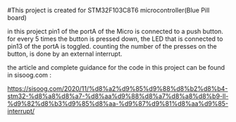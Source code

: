 #This project is created for STM32F103C8T6 microcontroller(Blue Pill board)

in this project pin1 of the portA of the Micro is connected to a push button. for every 5 times the button is pressed down, the LED that is connected to pin13 of the portA is toggled.
counting the number of the presses on the button, is done by an external interrupt.

the article and complete guidance for the code in this project can be found in sisoog.com :

https://sisoog.com/2020/11/%d8%a2%d9%85%d9%88%d8%b2%d8%b4-stm32-%d8%a8%d8%a7-%d8%aa%d9%88%d8%a7%d8%a8%d8%b9-ll-%d9%82%d8%b3%d9%85%d8%aa-%d9%87%d9%81%d8%aa%d9%85-interrupt/